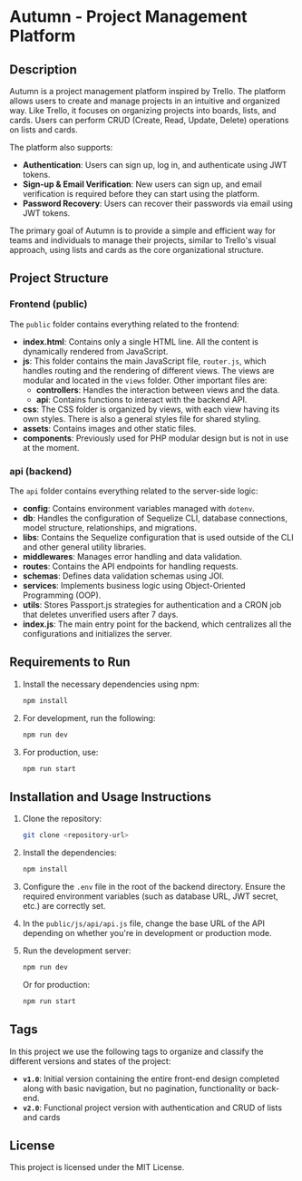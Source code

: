 # **Autumn - Project Management Platform**

## Description
Autumn is a project management platform inspired by Trello. The platform allows users to create and manage projects in an intuitive and organized way. Like Trello, it focuses on organizing projects into boards, lists, and cards. Users can perform CRUD (Create, Read, Update, Delete) operations on lists and cards. 

The platform also supports:
- **Authentication**: Users can sign up, log in, and authenticate using JWT tokens.
- **Sign-up & Email Verification**: New users can sign up, and email verification is required before they can start using the platform.
- **Password Recovery**: Users can recover their passwords via email using JWT tokens.

The primary goal of Autumn is to provide a simple and efficient way for teams and individuals to manage their projects, similar to Trello's visual approach, using lists and cards as the core organizational structure.

## Project Structure

### Frontend (public)
The `public` folder contains everything related to the frontend:
- **index.html**: Contains only a single HTML line. All the content is dynamically rendered from JavaScript.
- **js**: This folder contains the main JavaScript file, `router.js`, which handles routing and the rendering of different views. The views are modular and located in the `views` folder. Other important files are:
  - **controllers**: Handles the interaction between views and the data.
  - **api**: Contains functions to interact with the backend API.
- **css**: The CSS folder is organized by views, with each view having its own styles. There is also a general styles file for shared styling.
- **assets**: Contains images and other static files.
- **components**: Previously used for PHP modular design but is not in use at the moment.

### api (backend)
The `api` folder contains everything related to the server-side logic:
- **config**: Contains environment variables managed with `dotenv`.
- **db**: Handles the configuration of Sequelize CLI, database connections, model structure, relationships, and migrations.
- **libs**: Contains the Sequelize configuration that is used outside of the CLI and other general utility libraries.
- **middlewares**: Manages error handling and data validation.
- **routes**: Contains the API endpoints for handling requests.
- **schemas**: Defines data validation schemas using JOI.
- **services**: Implements business logic using Object-Oriented Programming (OOP).
- **utils**: Stores Passport.js strategies for authentication and a CRON job that deletes unverified users after 7 days.
- **index.js**: The main entry point for the backend, which centralizes all the configurations and initializes the server.

## Requirements to Run

1. Install the necessary dependencies using npm:
    ```bash
    npm install
    ```

2. For development, run the following:
    ```bash
    npm run dev
    ```

3. For production, use:
    ```bash
    npm run start
    ```

## Installation and Usage Instructions

1. Clone the repository:
    ```bash
    git clone <repository-url>
    ```

2. Install the dependencies:
    ```bash
    npm install
    ```

3. Configure the `.env` file in the root of the backend directory. Ensure the required environment variables (such as database URL, JWT secret, etc.) are correctly set.

4. In the `public/js/api/api.js` file, change the base URL of the API depending on whether you're in development or production mode.

5. Run the development server:
    ```bash
    npm run dev
    ```

   Or for production:
    ```bash
    npm run start
    ```


## Tags

In this project we use the following tags to organize and classify the different versions and states of the project:

- **`v1.0`**: Initial version containing the entire front-end design completed along with basic navigation, but no pagination, functionality or back-end.
- **`v2.0`**: Functional project version with authentication and CRUD of lists and cards



## License

This project is licensed under the MIT License.

